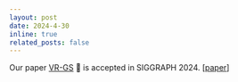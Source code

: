 ```yaml
---
layout: post
date: 2024-4-30
inline: true
related_posts: false
---
```


Our paper <a href=''>VR-GS</a> 🐎 is accepted in SIGGRAPH 2024. [<a href='https://arxiv.org/abs/2401.16663'>paper</a>]
